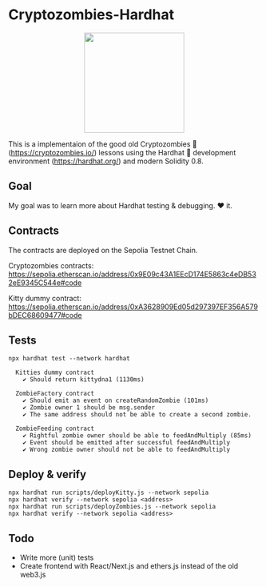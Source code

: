 # Cryptozombies-Hardhat

<p align="center">
  <img width="200" height="200" src="https://assets-global.website-files.com/6364e65656ab107e465325d2/638165e43c3735fca5c735ba_LUe2aD4NbPzrShXcVtDMXBj2Jp8aQkvXdf6QDv9UA9Y.jpeg">
</p>

This is a implementaion of the good old Cryptozombies 🧟 (https://cryptozombies.io/) lessons using the Hardhat 👷 development environment (https://hardhat.org/) and modern Solidity 0.8.

## Goal
My goal was to learn more about Hardhat testing & debugging. ❤️ it.

## Contracts
The contracts are deployed on the Sepolia Testnet Chain.

Cryptozombies contracts:
https://sepolia.etherscan.io/address/0x9E09c43A1EEcD174E5863c4eDB532eE9345C544e#code

Kitty dummy contract:
https://sepolia.etherscan.io/address/0xA3628909Ed05d297397EF356A579bDEC68609477#code

 
## Tests
```
npx hardhat test --network hardhat
```

```
  Kitties dummy contract
    ✔ Should return kittydna1 (1130ms)

  ZombieFactory contract
    ✔ Should emit an event on createRandomZombie (101ms)
    ✔ Zombie owner 1 should be msg.sender
    ✔ The same address should not be able to create a second zombie.

  ZombieFeeding contract
    ✔ Rightful zombie owner should be able to feedAndMultiply (85ms)
    ✔ Event should be emitted after successful feedAndMultiply
    ✔ Wrong zombie owner should not be able to feedAndMultiply
```

## Deploy & verify
```
npx hardhat run scripts/deployKitty.js --network sepolia
npx hardhat verify --network sepolia <address>
npx hardhat run scripts/deployZombies.js --network sepolia
npx hardhat verify --network sepolia <address>
```

## Todo
- Write more (unit) tests
- Create frontend with React/Next.js and ethers.js instead of the old web3.js